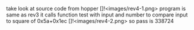 take look at source code from hopper
[]!<images/rev4-1.png>
program is same as rev3 it calls function test with input and number to compare input to square of 0x5a+0x1ec
[]!<images/rev4-2.png>
so pass is 338724
